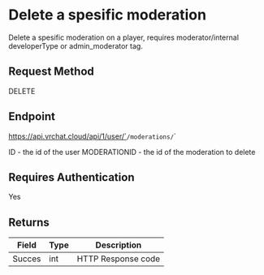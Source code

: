# Delete a spesific moderation

Delete a spesific moderation on a player, requires moderator/internal developerType or admin_moderator tag.

## Request Method 
DELETE

## Endpoint
https://api.vrchat.cloud/api/1/user/`<ID>`/moderations/`<MODERATIONID>`

ID - the id of the user
MODERATIONID - the id of the moderation to delete

## Requires Authentication
Yes

## Returns 

Field | Type | Description
------|------|------------
Succes|int|HTTP Response code